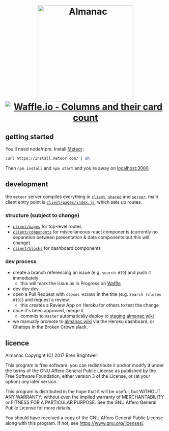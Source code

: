 <h1 align="center">
   <img src="https://raw.githubusercontent.com/quarterto/almanac/5e34a38/public/images/logo.png" alt="Almanac" width="300"><br>

   <a href="http://waffle.io/quarterto/almanac">
      <img alt="Waffle.io - Columns and their card count" src="https://badge.waffle.io/quarterto/almanac.svg?columns=Next%20release,In%20progress">
   </a>
</h1>

## getting started

You'll need node/npm. Install [Meteor](https://www.meteor.com/):

```sh
curl https://install.meteor.com/ | sh
```

Then `npm install` and `npm start` and you're away on [localhost:3000](http://localhost:3000).

## development

the `meteor` server compiles everything in [`client`](/client), [`shared`](/shared) and [`server`](/server). main client entry point is [`client/pages/index.js`](/client/pages/index.js), which sets up routes.

### structure (subject to change)

 - [`client/pages`](/client/pages) for top-level routes
 - [`client/components`](/client/components) for miscellaneous react components (currently no separation between presentation & data components but this will change)
 - [`client/blocks`](/client/blocks) for dashboard components

### dev process

 - create a branch referencing an issue (e.g. `search-#19`) and push it immediately
   - this will mark the issue as In Progress on [Waffle](http://waffle.io/quarterto/almanac)
 - dev dev dev
 - open a Pull Request with `closes #ISSUE` in the title (e.g. `Search (closes #19)`) and request a review
   - this creates a Review App on Heroku for others to test the change
 - once it's been approved, merge it
   - commits to `master` automatically deploy to [staging.almanac.wiki](http://staging.almanac.wiki)
 - we manually promote to [almanac.wiki](http://almanac.wiki) via the Heroku dashboard, or Chatops in the Broken Crown slack.

## licence

Almanac
Copyright (C) 2017 Bren Brightwell

This program is free software: you can redistribute it and/or modify
it under the terms of the GNU Affero General Public License as
published by the Free Software Foundation, either version 3 of the
License, or (at your option) any later version.

This program is distributed in the hope that it will be useful,
but WITHOUT ANY WARRANTY; without even the implied warranty of
MERCHANTABILITY or FITNESS FOR A PARTICULAR PURPOSE.  See the
GNU Affero General Public License for more details.

You should have received a copy of the GNU Affero General Public License
along with this program.  If not, see <https://www.gnu.org/licenses/>.

